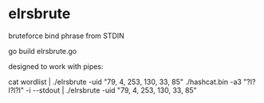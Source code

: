 # elrsbrute
bruteforce bind phrase from STDIN

go build elrsbrute.go

designed to work with pipes:

cat wordlist | ./elrsbrute -uid "79, 4, 253, 130, 33, 85"
./hashcat.bin -a3 "?l?l?l?l" -i --stdout | ./elrsbrute -uid "79, 4, 253, 130, 33, 85"
